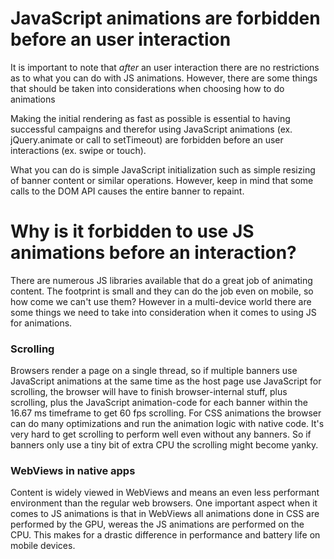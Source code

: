 # JavaScript animations are forbidden before an user interaction

It is important to note that _after_ an user interaction there are no restrictions as to what you can do with JS animations. However, there are some things that should be taken into considerations when choosing how to do animations

Making the initial rendering as fast as possible is essential to having successful campaigns and therefor using JavaScript animations (ex. jQuery.animate or call to setTimeout) are forbidden before an user interactions (ex. swipe or touch). 

What you can do is simple JavaScript initialization such as simple resizing of banner content or similar operations. However, keep in mind that some calls to the DOM API causes the entire banner to repaint. 


# Why is it forbidden to use JS animations before an interaction?

There are numerous JS libraries available that do a great job of animating content. The footprint is small and they can do the job even on mobile, so how come we can't use them? However in a multi-device world there are some things we need to take into consideration when it comes to using JS for animations.

### Scrolling

Browsers render a page on a single thread, so if multiple banners use JavaScript animations at the same time as the host page use JavaScript for scrolling, the browser will have to finish browser-internal stuff, plus scrolling, plus the JavaScript animation-code for each banner within the 16.67 ms timeframe to get 60 fps scrolling. For CSS animations the browser can do many optimizations and run the animation logic with native code. It's very hard to get scrolling to perform well even without any banners. So if banners only use a tiny bit of extra CPU the scrolling might become yanky.

### WebViews in native apps

Content is widely viewed in WebViews and means an even less performant environment than the regular web browsers. One important aspect when it comes to JS animations is that in WebViews all animations done in CSS are performed by the GPU, wereas the JS animations are performed on the CPU. This makes for a drastic difference in performance and battery life on mobile devices.




